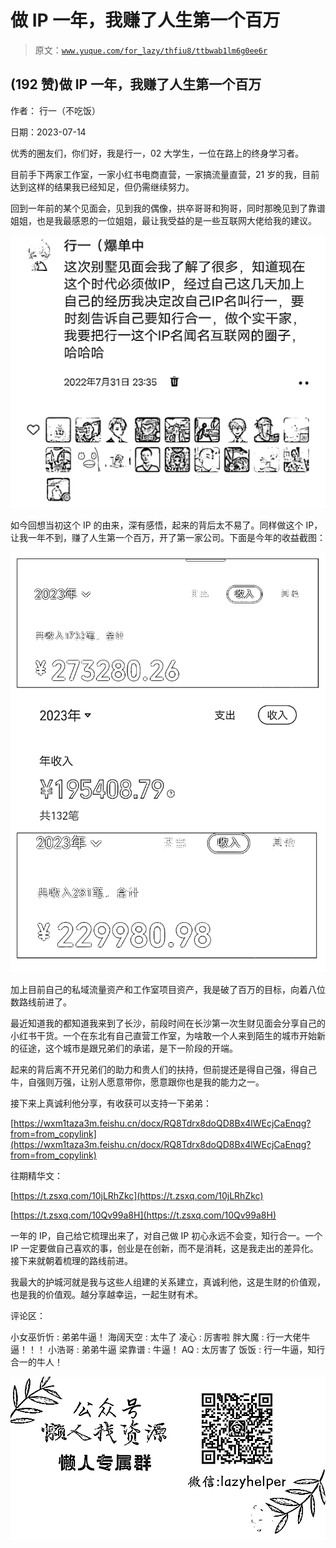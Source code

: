 # 做 IP 一年，我赚了人生第一个百万

> 原文：[`www.yuque.com/for_lazy/thfiu8/ttbwab1lm6g0ee6r`](https://www.yuque.com/for_lazy/thfiu8/ttbwab1lm6g0ee6r)



## (192 赞)做 IP 一年，我赚了人生第一个百万 

作者： 行一（不吃饭） 

日期：2023-07-14 

优秀的圈友们，你们好，我是行一，02 大学生，一位在路上的终身学习者。 

目前手下两家工作室，一家小红书电商直营，一家搞流量直营，21 岁的我，目前达到这样的结果我已经知足，但仍需继续努力。 

回到一年前的某个见面会，见到我的偶像，拱卒哥哥和狗哥，同时那晚见到了靠谱姐姐，也是我最感恩的一位姐姐，最让我受益的是一些互联网大佬给我的建议。 

![](img/0ce3e4cc5ccfc2c0f3c587c01230d19a.png) 

如今回想当初这个 IP 的由来，深有感悟，起来的背后太不易了。同样做这个 IP，让我一年不到，赚了人生第一个百万，开了第一家公司。下面是今年的收益截图： 

![](img/df3c67c25ded961b3801a08b44670fc4.png) 

加上目前自己的私域流量资产和工作室项目资产，我是破了百万的目标，向着八位数路线前进了。 

最近知道我的都知道我来到了长沙，前段时间在长沙第一次生财见面会分享自己的小红书干货。一个在东北有自己直营工作室，为啥敢一个人来到陌生的城市开始新的征途，这个城市是跟兄弟们的承诺，是下一阶段的开端。 

起来的背后离不开兄弟们的助力和贵人们的扶持，但前提还是得自己强，得自己牛，自强则万强，让别人愿意带你，愿意跟你也是我的能力之一。 

接下来上真诚利他分享，有收获可以支持一下弟弟： 

[https://wxm1taza3m.feishu.cn/docx/RQ8Tdrx8doQD8Bx4lWEcjCaEnqg?from=from_copylink](https://wxm1taza3m.feishu.cn/docx/RQ8Tdrx8doQD8Bx4lWEcjCaEnqg?from=from_copylink) 

往期精华文： 

[https://t.zsxq.com/10jLRhZkc](https://t.zsxq.com/10jLRhZkc) 

[https://t.zsxq.com/10Qv99a8H](https://t.zsxq.com/10Qv99a8H) 

一年的 IP，自己给它梳理出来了，对自己做 IP 初心永远不会变，知行合一。一个 IP 一定要做自己喜欢的事，创业是在创新，而不是消耗，这是我走出的差异化。接下来就朝着梳理的路线前进。 

我最大的护城河就是我与这些人组建的关系建立，真诚利他，这是生财的价值观，也是我的价值观。越分享越幸运，一起生财有术。 

评论区： 

小女巫忻忻 : 弟弟牛逼！ 海阔天空 : 太牛了 凌心 : 厉害啦 胖大魔 : 行一大佬牛逼！！！ 小浩哥 : 弟弟牛逼 梁靠谱 : 牛逼！ AQ : 太厉害了 饭饭 : 行一牛逼，知行合一的牛人！ 

![](img/894d30a529e7c37bcd3392323c99941c.png)  